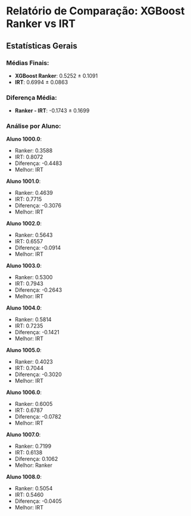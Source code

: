
# Relatório de Comparação: XGBoost Ranker vs IRT

## Estatísticas Gerais

### Médias Finais:
- **XGBoost Ranker**: 0.5252 ± 0.1091
- **IRT**: 0.6994 ± 0.0863

### Diferença Média:
- **Ranker - IRT**: -0.1743 ± 0.1699

### Análise por Aluno:

**Aluno 1000.0**:
- Ranker: 0.3588
- IRT: 0.8072
- Diferença: -0.4483
- Melhor: IRT

**Aluno 1001.0**:
- Ranker: 0.4639
- IRT: 0.7715
- Diferença: -0.3076
- Melhor: IRT

**Aluno 1002.0**:
- Ranker: 0.5643
- IRT: 0.6557
- Diferença: -0.0914
- Melhor: IRT

**Aluno 1003.0**:
- Ranker: 0.5300
- IRT: 0.7943
- Diferença: -0.2643
- Melhor: IRT

**Aluno 1004.0**:
- Ranker: 0.5814
- IRT: 0.7235
- Diferença: -0.1421
- Melhor: IRT

**Aluno 1005.0**:
- Ranker: 0.4023
- IRT: 0.7044
- Diferença: -0.3020
- Melhor: IRT

**Aluno 1006.0**:
- Ranker: 0.6005
- IRT: 0.6787
- Diferença: -0.0782
- Melhor: IRT

**Aluno 1007.0**:
- Ranker: 0.7199
- IRT: 0.6138
- Diferença: 0.1062
- Melhor: Ranker

**Aluno 1008.0**:
- Ranker: 0.5054
- IRT: 0.5460
- Diferença: -0.0405
- Melhor: IRT
